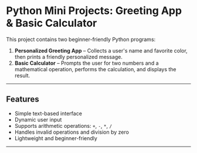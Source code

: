 # Python Mini Projects: Greeting App & Basic Calculator 

This project contains two beginner-friendly Python programs:

1. **Personalized Greeting App** – Collects a user's name and favorite color, then prints a friendly personalized message.
2. **Basic Calculator** – Prompts the user for two numbers and a mathematical operation, performs the calculation, and displays the result.

---

##  Features

- Simple text-based interface
- Dynamic user input
- Supports arithmetic operations: `+`, `-`, `*`, `/`
- Handles invalid operations and division by zero
- Lightweight and beginner-friendly

---


